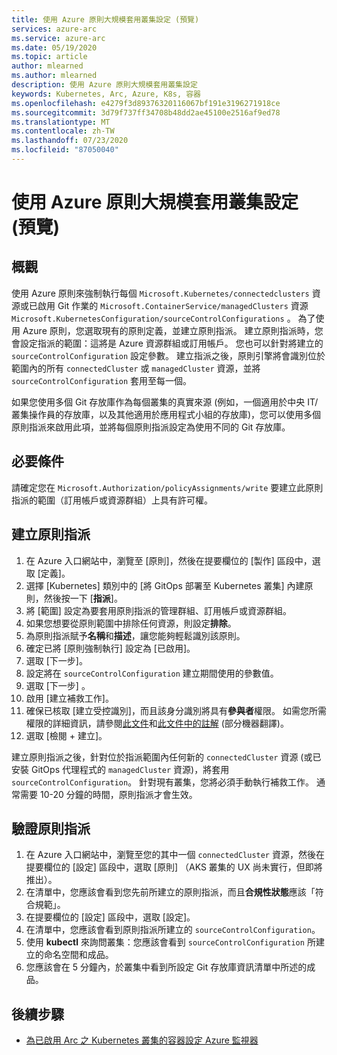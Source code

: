 ```yaml
---
title: 使用 Azure 原則大規模套用叢集設定 (預覽)
services: azure-arc
ms.service: azure-arc
ms.date: 05/19/2020
ms.topic: article
author: mlearned
ms.author: mlearned
description: 使用 Azure 原則大規模套用叢集設定
keywords: Kubernetes, Arc, Azure, K8s, 容器
ms.openlocfilehash: e4279f3d89376320116067bf191e3196271918ce
ms.sourcegitcommit: 3d79f737ff34708b48dd2ae45100e2516af9ed78
ms.translationtype: MT
ms.contentlocale: zh-TW
ms.lasthandoff: 07/23/2020
ms.locfileid: "87050040"
---
```

# <a name="use-azure-policy-to-apply-cluster-configurations-at-scale-preview"></a>使用 Azure 原則大規模套用叢集設定 (預覽)

## <a name="overview"></a>概觀

使用 Azure 原則來強制執行每個 `Microsoft.Kubernetes/connectedclusters` 資源或已啟用 Git 作業的 `Microsoft.ContainerService/managedClusters` 資源 `Microsoft.KubernetesConfiguration/sourceControlConfigurations` 。 為了使用 Azure 原則，您選取現有的原則定義，並建立原則指派。 建立原則指派時，您會設定指派的範圍：這將是 Azure 資源群組或訂用帳戶。 您也可以針對將建立的 `sourceControlConfiguration` 設定參數。 建立指派之後，原則引擎將會識別位於範圍內的所有 `connectedCluster` 或 `managedCluster` 資源，並將 `sourceControlConfiguration` 套用至每一個。

如果您使用多個 Git 存放庫作為每個叢集的真實來源 (例如，一個適用於中央 IT/叢集操作員的存放庫，以及其他適用於應用程式小組的存放庫)，您可以使用多個原則指派來啟用此項，並將每個原則指派設定為使用不同的 Git 存放庫。

## <a name="prerequisite"></a>必要條件

請確定您在 `Microsoft.Authorization/policyAssignments/write` 要建立此原則指派的範圍（訂用帳戶或資源群組）上具有許可權。

## <a name="create-a-policy-assignment"></a>建立原則指派

1. 在 Azure 入口網站中，瀏覽至 [原則]，然後在提要欄位的 [製作] 區段中，選取 [定義]。
2. 選擇 [Kubernetes] 類別中的 [將 GitOps 部署至 Kubernetes 叢集] 內建原則，然後按一下 [**指派**]。
3. 將 [範圍] 設定為要套用原則指派的管理群組、訂用帳戶或資源群組。
4. 如果您想要從原則範圍中排除任何資源，則設定**排除**。
5. 為原則指派賦予**名稱**和**描述**，讓您能夠輕鬆識別該原則。
6. 確定已將 [原則強制執行] 設定為 [已啟用]。
7. 選取 [下一步]。
8. 設定將在 `sourceControlConfiguration` 建立期間使用的參數值。
9. 選取 [下一步] 。
10. 啟用 [建立補救工作]。
11. 確保已核取 [建立受控識別]，而且該身分識別將具有**參與者**權限。 如需您所需權限的詳細資訊，請參閱[此文件](../../governance/policy/assign-policy-portal.md)和[此文件中的註解](../../governance/policy/how-to/remediate-resources.md) \(部分機器翻譯\)。
12. 選取 [檢閱 + 建立]。

建立原則指派之後，針對位於指派範圍內任何新的 `connectedCluster` 資源 (或已安裝 GitOps 代理程式的 `managedCluster` 資源)，將套用 `sourceControlConfiguration`。 針對現有叢集，您將必須手動執行補救工作。 通常需要 10-20 分鐘的時間，原則指派才會生效。

## <a name="verify-a-policy-assignment"></a>驗證原則指派

1. 在 Azure 入口網站中，瀏覽至您的其中一個 `connectedCluster` 資源，然後在提要欄位的 [設定] 區段中，選取 [原則] （AKS 叢集的 UX 尚未實行，但即將推出）。
2. 在清單中，您應該會看到您先前所建立的原則指派，而且**合規性狀態**應該「符合規範」。
3. 在提要欄位的 [設定] 區段中，選取 [設定]。
4. 在清單中，您應該會看到原則指派所建立的 `sourceControlConfiguration`。
5. 使用 **kubectl** 來詢問叢集：您應該會看到 `sourceControlConfiguration` 所建立的命名空間和成品。
6. 您應該會在 5 分鐘內，於叢集中看到所設定 Git 存放庫資訊清單中所述的成品。

## <a name="next-steps"></a>後續步驟

* [為已啟用 Arc 之 Kubernetes 叢集的容器設定 Azure 監視器](../../azure-monitor/insights/container-insights-enable-arc-enabled-clusters.md)
